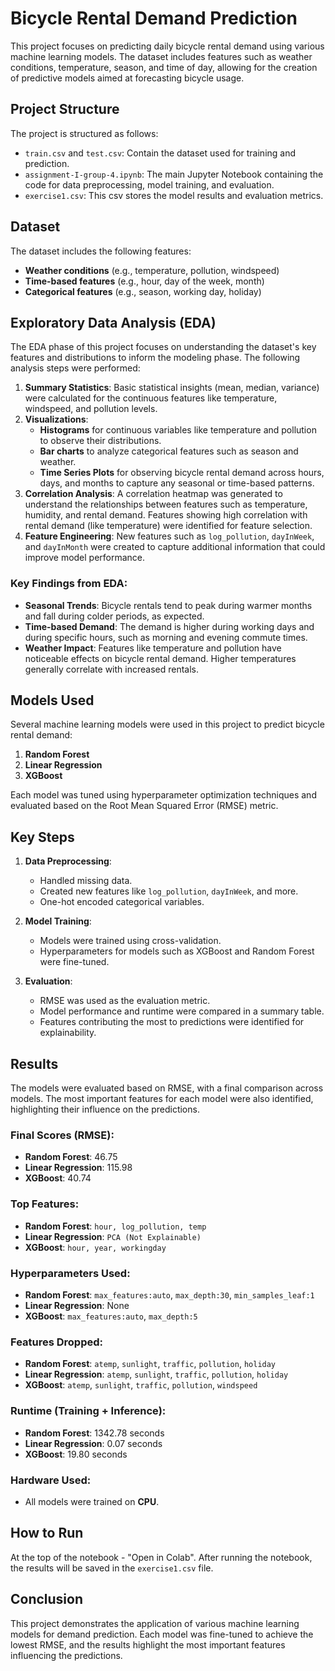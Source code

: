 # Bicycle Rental Demand Prediction

This project focuses on predicting daily bicycle rental demand using various machine learning models. The dataset includes features such as weather conditions, temperature, season, and time of day, allowing for the creation of predictive models aimed at forecasting bicycle usage.

## Project Structure

The project is structured as follows:

- `train.csv` and `test.csv`: Contain the dataset used for training and prediction.
- `assignment-I-group-4.ipynb`: The main Jupyter Notebook containing the code for data preprocessing, model training, and evaluation.
- `exercise1.csv`: This csv stores the model results and evaluation metrics.

## Dataset

The dataset includes the following features:

- **Weather conditions** (e.g., temperature, pollution, windspeed)
- **Time-based features** (e.g., hour, day of the week, month)
- **Categorical features** (e.g., season, working day, holiday)

## Exploratory Data Analysis (EDA)

The EDA phase of this project focuses on understanding the dataset's key features and distributions to inform the modeling phase. The following analysis steps were performed:

1. **Summary Statistics**: Basic statistical insights (mean, median, variance) were calculated for the continuous features like temperature, windspeed, and pollution levels.
2. **Visualizations**:
   - **Histograms** for continuous variables like temperature and pollution to observe their distributions.
   - **Bar charts** to analyze categorical features such as season and weather.
   - **Time Series Plots** for observing bicycle rental demand across hours, days, and months to capture any seasonal or time-based patterns.
3. **Correlation Analysis**: A correlation heatmap was generated to understand the relationships between features such as temperature, humidity, and rental demand. Features showing high correlation with rental demand (like temperature) were identified for feature selection.
4. **Feature Engineering**: New features such as `log_pollution`, `dayInWeek`, and `dayInMonth` were created to capture additional information that could improve model performance.

### Key Findings from EDA:

- **Seasonal Trends**: Bicycle rentals tend to peak during warmer months and fall during colder periods, as expected.
- **Time-based Demand**: The demand is higher during working days and during specific hours, such as morning and evening commute times.
- **Weather Impact**: Features like temperature and pollution have noticeable effects on bicycle rental demand. Higher temperatures generally correlate with increased rentals.


## Models Used

Several machine learning models were used in this project to predict bicycle rental demand:

1. **Random Forest**
2. **Linear Regression**
3. **XGBoost**

Each model was tuned using hyperparameter optimization techniques and evaluated based on the Root Mean Squared Error (RMSE) metric.

## Key Steps

1. **Data Preprocessing**:
   - Handled missing data.
   - Created new features like `log_pollution`, `dayInWeek`, and more.
   - One-hot encoded categorical variables.

2. **Model Training**:
   - Models were trained using cross-validation.
   - Hyperparameters for models such as XGBoost and Random Forest were fine-tuned.

3. **Evaluation**:
   - RMSE was used as the evaluation metric.
   - Model performance and runtime were compared in a summary table.
   - Features contributing the most to predictions were identified for explainability.

## Results

The models were evaluated based on RMSE, with a final comparison across models. The most important features for each model were also identified, highlighting their influence on the predictions.

### Final Scores (RMSE):
- **Random Forest**: 46.75
- **Linear Regression**: 115.98
- **XGBoost**: 40.74

### Top Features:
- **Random Forest**: `hour, log_pollution, temp`
- **Linear Regression**: `PCA (Not Explainable)`
- **XGBoost**: `hour, year, workingday`

### Hyperparameters Used:
- **Random Forest**: `max_features:auto`, `max_depth:30`, `min_samples_leaf:1`
- **Linear Regression**: None
- **XGBoost**: `max_features:auto`, `max_depth:5`

### Features Dropped:
- **Random Forest**: `atemp`, `sunlight`, `traffic`, `pollution`, `holiday`
- **Linear Regression**: `atemp`, `sunlight`, `traffic`, `pollution`, `holiday`
- **XGBoost**: `atemp`, `sunlight`, `traffic`, `pollution`, `windspeed`

### Runtime (Training + Inference):
- **Random Forest**: 1342.78 seconds
- **Linear Regression**: 0.07 seconds
- **XGBoost**: 19.80 seconds

### Hardware Used:
- All models were trained on **CPU**.

## How to Run

At the top of the notebook - "Open in Colab".
After running the notebook, the results will be saved in the `exercise1.csv` file.

## Conclusion

This project demonstrates the application of various machine learning models for demand prediction. Each model was fine-tuned to achieve the lowest RMSE, and the results highlight the most important features influencing the predictions.

